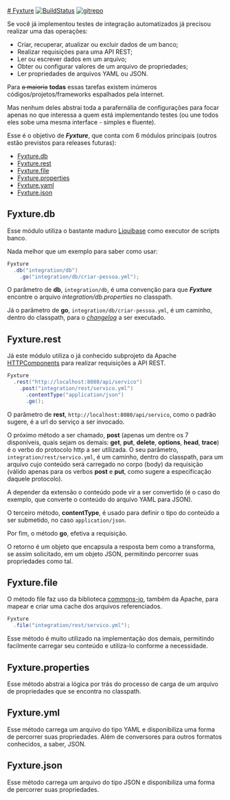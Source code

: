[# Fyxture](https://fyxture.github.io/) [![BuildStatus](https://travis-ci.org/fyxture/fyxture.svg?branch=master)](https://travis-ci.org/fyxture/fyxture) [![gitrepo](https://assets-cdn.github.com/favicon.ico)](https://github.com/fyxture/fyxture)

Se você já implementou testes de integração automatizados já precisou realizar uma das operações:
* Criar, recuperar, atualizar ou excluir dados de um banco;
* Realizar requisições para uma API REST;
* Ler ou escrever dados em um arquivo;
* Obter ou configurar valores de um arquivo de propriedades;
* Ler propriedades de arquivos YAML ou JSON.

Para ~~a maioria~~ **todas** essas tarefas existem inúmeros códigos/projetos/frameworks espalhados pela internet.

Mas nenhum deles abstrai toda a parafernália de configurações para focar apenas no que interessa a quem está implementando testes (ou une todos eles sobe uma mesma interface - simples e fluente).

Esse é o objetivo de ***Fyxture***, que conta com 6 módulos principais (outros estão previstos para releases futuras):
* [Fyxture.db](#Fyxture.db)
* [Fyxture.rest](#Fyxture.rest)
* [Fyxture.file](#Fyxture.file)
* [Fyxture.properties](#Fyxture.properties)
* [Fyxture.yaml](#Fyxture.yaml)
* [Fyxture.json](#Fyxture.json)

## <a name="Fyxture.db"></a>Fyxture.db

Esse módulo utiliza o bastante maduro [Liquibase](http://liquibase.org) como executor de scripts banco.

Nada melhor que um exemplo para saber como usar:
```java
Fyxture
  .db("integration/db")
    .go("integration/db/criar-pessoa.yml");
```

O parâmetro de **db**, `integration/db`, é uma convenção para que ***Fyxture*** encontre o arquivo _integration/db.properties_ no classpath.

Já o parâmetro de **go**, `integration/db/criar-pessoa.yml`, é um caminho, dentro do classpath, para o [*changelog*](http://www.liquibase.org/documentation/databasechangelog.html) a ser executado.

## <a name="Fyxture.rest"></a>Fyxture.rest

Já este módulo utiliza o já conhecido subprojeto da Apache [HTTPComponents](https://hc.apache.org/) para realizar requisições a API REST.
```java
Fyxture
  .rest("http://localhost:8080/api/servico")
    .post("integration/rest/servico.yml")
      .contentType("application/json")
      .go();
```

O parâmetro de **rest**, `http://localhost:8080/api/servico`, como o padrão sugere, é a url do serviço a ser invocado.

O próximo método a ser chamado, **post** (apenas um dentre os 7 disponíveis, quais sejam os demais: **get**, **put**, **delete**, **options**, **head**, **trace**) é o verbo do protocolo http a ser utilizada. O seu parâmetro, `integration/rest/servico.yml`, é um caminho, dentro do classpath, para um arquivo cujo conteúdo será carregado no corpo (body) da requisição (válido apenas para os verbos **post** e **put**, como sugere a especificação daquele protocolo).

A depender da extensão o conteúdo pode vir a ser convertido (é o caso do exemplo, que converte o conteúdo do arquivo YAML para JSON).

O terceiro método, **contentType**, é usado para definir o tipo do conteúdo a ser submetido, no caso `application/json`.

Por fim, o método **go**, efetiva a requisição.

O retorno é um objeto que encapsula a resposta bem como a transforma, se assim solicitado, em um objeto JSON, permitindo percorrer suas propriedades como tal.

## <a name="Fyxture.file"></a>Fyxture.file

O método file faz uso da biblioteca [commons-io](https://commons.apache.org/proper/commons-io/), também da Apache, para mapear e criar uma cache dos arquivos referenciados.
```java
Fyxture
  .file("integration/rest/servico.yml");
```

Esse método é muito utilizado na implementação dos demais, permitindo facilmente carregar seu conteúdo e utiliza-lo conforme a necessidade.

## <a name="Fyxture.properties"></a>Fyxture.properties

Esse método abstrai a lógica por trás do processo de carga de um arquivo de propriedades que se encontra no classpath.

## <a name="Fyxture.yml"></a>Fyxture.yml

Esse método carrega um arquivo do tipo YAML e disponibiliza uma forma de percorrer suas propriedades. Além de conversores para outros formatos conhecidos, a saber, JSON.

## <a name="Fyxture.json"></a>Fyxture.json

Esse método carrega um arquivo do tipo JSON e disponibiliza uma forma de percorrer suas propriedades.

